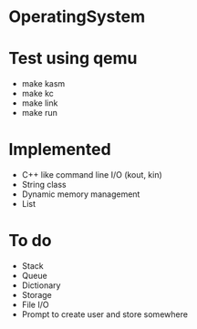 # OperatingSystem

# Test using qemu
* make kasm
* make kc
* make link
* make run

# Implemented
* C++ like command line I/O (kout, kin)
* String class
* Dynamic memory management
* List

# To do
* Stack
* Queue
* Dictionary
* Storage
* File I/O
* Prompt to create user and store somewhere

